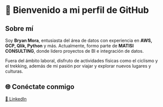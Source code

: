 
# 👋 Bienvenido a mi perfil de GitHub

## Sobre mí
Soy **Bryan Mora**, entusiasta del área de datos con experiencia en **AWS, GCP, Qlik, Python** y más. Actualmente, formo parte de **MATISI CONSULTING**, donde lidero proyectos de BI e integración de datos.

Fuera del ámbito laboral, disfruto de actividades físicas como el ciclismo y el trekking, además de mi pasión por viajar y explorar nuevos lugares y culturas.

## 🌐 Conéctate conmigo
[🔗 LinkedIn](https://www.linkedin.com/in/bryanmora/)
